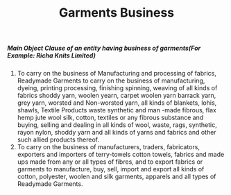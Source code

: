 ﻿---
title: "Garments Business"
weight: 326
layout: docs
---

##### Main Object Clause of an entity having business of garments(For Example: Richa Knits Limited)


1. To carry on the business of Manufacturing and processing of fabrics, Readymade Garments to carry on the business of manufacturing, dyeing, printing processing, finishing spinning, weaving of all kinds of fabrics shoddy yarn, woolen yearn, carpet woolen yarn barrack yarn, grey yarn, worsted and Non-worsted yarn, all kinds of blankets, lohis, shawls, Textile Products waste synthetic and man -made fibrous, flax hemp jute wool silk, cotton, textiles or any fibrous substance and buying, selling and dealing in all kinds of wool, waste, rags, synthetic, rayon nylon, shoddy yarn and all kinds of yarns and fabrics and other such allied products thereof.
2. To carry on the business of manufacturers, traders, fabricators, exporters and importers of terry-towels cotton towels, fabrics and made ups made from any or all types of fibres, and to export fabrics or garments to manufacture, buy, sell, import and export all kinds of cotton, polyester, woolen and silk garments, apparels and all types of Readymade Garments.
